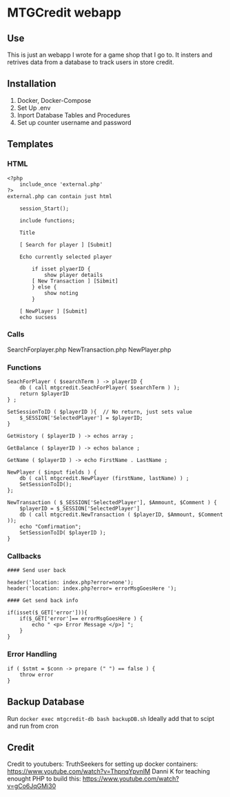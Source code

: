 # MTGCredit webapp

## Use 

This is just an webapp I wrote for a game shop that I go to. It insters and retrives data from a database to track users in store credit. 

## Installation

1. Docker, Docker-Compose
2. Set Up .env
3. Inport Database Tables and Procedures
4. Set up counter username and password

## Templates

### HTML

```
<?php
    include_once 'external.php'
?>
external.php can contain just html

    session_Start();

    include functions;

    Title

    [ Search for player ] [Submit]

    Echo currently selected player 

        if isset plyaerID {
            show player details 
        [ New Transaction ] [Sibmit]
        } else {
            show noting 
        }

    [ NewPlayer ] [Submit]
    echo sucsess 
```

### Calls

SearchForplayer.php
NewTransaction.php
NewPlayer.php

### Functions 

```
SeachForPlayer ( $searchTerm ) -> playerID {
    db ( call mtgcredit.SeachForPlayer( $searchTerm ) );
    return $playerID
} ;

SetSessionToID ( $playerID ){  // No return, just sets value
    $_SESSION['SelectedPlayer'] = $playerID;
}

GetHistory ( $playerID ) -> echos array ;

GetBalance ( $playerID ) -> echos balance ;

GetName ( $playerID ) -> echo FirstName . LastName ;

NewPlayer ( $input fields ) {
    db ( call mtgcredit.NewPlayer (firstName, lastName) ) ;
    SetSessionToID();
};

NewTransaction ( $_SESSION['SelectedPlayer'], $Ammount, $Comment ) {
    $playerID = $_SESSION['SelectedPlayer']
    db ( call mtgcredit.NewTransaction ( $playerID, $Ammount, $Comment ));
    echo "Comfirmation";
    SetSessionToID( $playerID );
}
```

### Callbacks

```
#### Send user back

header('location: index.php?error=none');
header('location: index.php?error= errorMsgGoesHere ');

#### Get send back info

if(isset($_GET['error'])){
    if($_GET['error']== errorMsgGoesHere ) {
        echo " <p> Error Message </p>] ";
    }
}
```

### Error Handling 

```
if ( $stmt = $conn -> prepare (" ") == false ) {
    throw error 
}
```

## Backup Database

Run `docker exec mtgcredit-db bash backupDB.sh`
Ideally add that to scipt and run from cron


## Credit

Credit to youtubers:
TruthSeekers for setting up docker containers:
    https://www.youtube.com/watch?v=ThpnqYpvnIM
Danni K for teaching enought PHP to build this: 
    https://www.youtube.com/watch?v=gCo6JqGMi30

